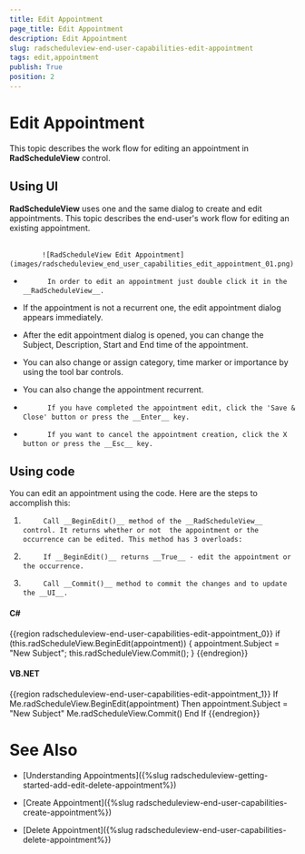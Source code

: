```yaml
---
title: Edit Appointment
page_title: Edit Appointment
description: Edit Appointment
slug: radscheduleview-end-user-capabilities-edit-appointment
tags: edit,appointment
publish: True
position: 2
---
```


# Edit Appointment



This topic describes the work flow for editing an appointment in __RadScheduleView__ control.
      

## Using UI

__RadScheduleView__ uses one and the same dialog to create and edit appointments. This topic describes the end-user's work flow for editing an existing appointment.
        




               
            ![RadScheduleView Edit Appointment](images/radscheduleview_end_user_capabilities_edit_appointment_01.png)

* 
            In order to edit an appointment just double click it in the __RadScheduleView__.
          

* If the appointment is not a recurrent one, the edit appointment dialog appears immediately. 

* After the edit appointment dialog is opened, you can change the Subject, Description, Start and End time of the appointment.

* You can also change or assign category, time marker or importance by using the tool bar controls.

* You can also change the appointment recurrent.

* 
            If you have completed the appointment edit, click the 'Save & Close' button or press the __Enter__ key.
          

* 
            If you want to cancel the appointment creation, click the X button or press the __Esc__ key.
          

## Using code

You can edit an appointment using the code. Here are the steps to accomplish this:

1. 
            Call __BeginEdit()__ method of the __RadScheduleView__ control. It returns whether or not  the appointment or the occurrence can be edited. This method has 3 overloads:
          

1. 
            If __BeginEdit()__ returns __True__ - edit the appointment or the occurrence.
          

1. 
            Call __Commit()__ method to commit the changes and to update the __UI__.
          

#### __C#__

{{region radscheduleview-end-user-capabilities-edit-appointment_0}}
	if (this.radScheduleView.BeginEdit(appointment))
	{
	    appointment.Subject = "New Subject";
	    this.radScheduleView.Commit();
	}
	{{endregion}}



#### __VB.NET__

{{region radscheduleview-end-user-capabilities-edit-appointment_1}}
	If Me.radScheduleView.BeginEdit(appointment) Then
	 appointment.Subject = "New Subject"
	 Me.radScheduleView.Commit()
	End If
	{{endregion}}



# See Also

 * [Understanding Appointments]({%slug radscheduleview-getting-started-add-edit-delete-appointment%})

 * [Create Appointment]({%slug radscheduleview-end-user-capabilities-create-appointment%})

 * [Delete Appointment]({%slug radscheduleview-end-user-capabilities-delete-appointment%})
